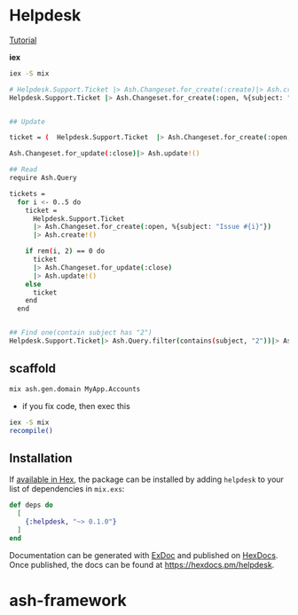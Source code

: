 # Helpdesk
[Tutorial](https://hexdocs.pm/ash/get-started.html)

**iex**
```bash
iex -S mix

# Helpdesk.Support.Ticket |> Ash.Changeset.for_create(:create)|> Ash.create!()
Helpdesk.Support.Ticket |> Ash.Changeset.for_create(:open, %{subject: "My mouse won't click!"}) |> Ash.create!()


## Update

ticket = (  Helpdesk.Support.Ticket  |> Ash.Changeset.for_create(:open, %{subject: "My mouse won't click!"})  |> Ash.create!())

Ash.Changeset.for_update(:close)|> Ash.update!()

## Read
require Ash.Query

tickets =
  for i <- 0..5 do
    ticket =
      Helpdesk.Support.Ticket
      |> Ash.Changeset.for_create(:open, %{subject: "Issue #{i}"})
      |> Ash.create!()

    if rem(i, 2) == 0 do
      ticket
      |> Ash.Changeset.for_update(:close)
      |> Ash.update!()
    else
      ticket
    end
  end


## Find one(contain subject has "2")
Helpdesk.Support.Ticket|> Ash.Query.filter(contains(subject, "2"))|> Ash.DataLayer.Simple.set_data(tickets)|> Ash.read!()
```

## scaffold
```bash
mix ash.gen.domain MyApp.Accounts

```


- if you fix code, then exec this
```bash
iex -S mix
recompile()
```

## Installation

If [available in Hex](https://hex.pm/docs/publish), the package can be installed
by adding `helpdesk` to your list of dependencies in `mix.exs`:

```elixir
def deps do
  [
    {:helpdesk, "~> 0.1.0"}
  ]
end
```

Documentation can be generated with [ExDoc](https://github.com/elixir-lang/ex_doc)
and published on [HexDocs](https://hexdocs.pm). Once published, the docs can
be found at <https://hexdocs.pm/helpdesk>.

# ash-framework
